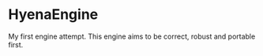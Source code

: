 HyenaEngine
===========

My first engine attempt. This engine aims to be correct, robust and portable first. 
